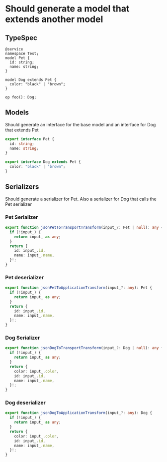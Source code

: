# Should generate a model that extends another model

## TypeSpec

```tsp
@service
namespace Test;
model Pet {
  id: string;
  name: string;
}

model Dog extends Pet {
  color: "black" | "brown";
}

op foo(): Dog;
```

## Models

Should generate an interface for the base model and an interface for Dog that extends Pet

```ts src/models/models.ts interface Pet
export interface Pet {
  id: string;
  name: string;
}
```

```ts src/models/models.ts interface Dog
export interface Dog extends Pet {
  color: "black" | "brown";
}
```

## Serializers

Should generate a serializer for Pet. Also a serializer for Dog that calls the Pet serializer

### Pet Serializer

```ts src/models/internal/serializers.ts function jsonPetToTransportTransform
export function jsonPetToTransportTransform(input_?: Pet | null): any {
  if (!input_) {
    return input_ as any;
  }
  return {
    id: input_.id,
    name: input_.name,
  }!;
}
```

### Pet deserializer

```ts src/models/internal/serializers.ts function jsonPetToApplicationTransform
export function jsonPetToApplicationTransform(input_?: any): Pet {
  if (!input_) {
    return input_ as any;
  }
  return {
    id: input_.id,
    name: input_.name,
  }!;
}
```

### Dog Serializer

```ts src/models/internal/serializers.ts function jsonDogToTransportTransform
export function jsonDogToTransportTransform(input_?: Dog | null): any {
  if (!input_) {
    return input_ as any;
  }
  return {
    color: input_.color,
    id: input_.id,
    name: input_.name,
  }!;
}
```

### Dog deserializer

```ts src/models/internal/serializers.ts function jsonDogToApplicationTransform
export function jsonDogToApplicationTransform(input_?: any): Dog {
  if (!input_) {
    return input_ as any;
  }
  return {
    color: input_.color,
    id: input_.id,
    name: input_.name,
  }!;
}
```
